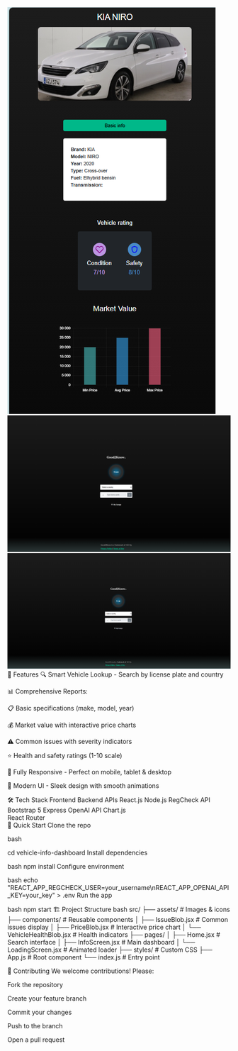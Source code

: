 ![](image-1.png)
![alt text](image-2.png)
![alt text](image-3.png)
🌟 Features
🔍 Smart Vehicle Lookup - Search by license plate and country

📊 Comprehensive Reports:

📋 Basic specifications (make, model, year)

💰 Market value with interactive price charts

⚠️ Common issues with severity indicators

⭐ Health and safety ratings (1-10 scale)

📱 Fully Responsive - Perfect on mobile, tablet & desktop

🎨 Modern UI - Sleek design with smooth animations

🛠️ Tech Stack
Frontend	Backend	APIs
React.js	Node.js	RegCheck API
Bootstrap 5	Express	OpenAI API
Chart.js		
React Router		
🚀 Quick Start
Clone the repo

bash

cd vehicle-info-dashboard
Install dependencies

bash
npm install
Configure environment

bash
echo "REACT_APP_REGCHECK_USER=your_username\nREACT_APP_OPENAI_API_KEY=your_key" > .env
Run the app

bash
npm start
🏗️ Project Structure
bash
src/
├── assets/               # Images & icons
├── components/           # Reusable components
│   ├── IssueBlob.jsx     # Common issues display
│   ├── PriceBlob.jsx     # Interactive price chart
│   └── VehicleHealthBlob.jsx  # Health indicators
├── pages/
│   ├── Home.jsx          # Search interface
│   ├── InfoScreen.jsx    # Main dashboard
│   └── LoadingScreen.jsx # Animated loader
├── styles/               # Custom CSS
├── App.js                # Root component
└── index.js              # Entry point

🤝 Contributing
We welcome contributions! Please:

Fork the repository

Create your feature branch

Commit your changes

Push to the branch

Open a pull request